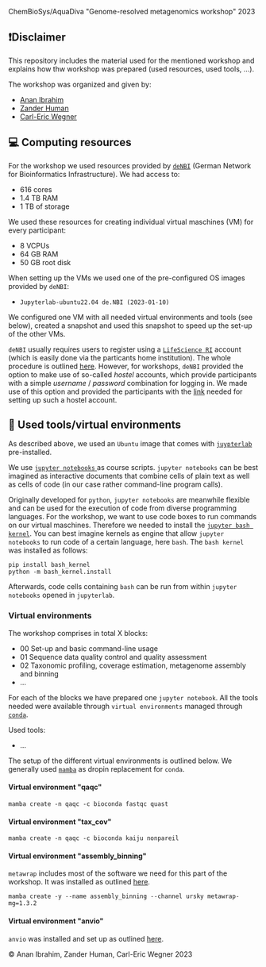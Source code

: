  ChemBioSys/AquaDiva "Genome-resolved metagenomics workshop" 2023

## ❗Disclaimer
This repository includes the material used for the mentioned workshop and explains how thw workshop was prepared (used resources, used tools, ...).

The workshop was organized and given by:
* [Anan Ibrahim](https://github.com/Darcy220606)
* [Zander Human]()
* [Carl-Eric Wegner](https://github.com/wegnerce)

## 💻 Computing resources
For the workshop we used resources provided by [`deNBI`](https://www.denbi.de/cloud) (German Network for Bioinformatics Infrastructure). We had access to:
* 616 cores
* 1.4 TB RAM
* 1 TB of storage

We used these resources for creating individual virtual maschines (VM) for every participant:
* 8 VCPUs 
* 64 GB RAM 
* 50 GB root disk

When setting up the VMs we used one of the pre-configured OS images provided by `deNBI`:
* `Jupyterlab-ubuntu22.04 de.NBI (2023-01-10)`

We configured one VM with all needed virtual environments and tools (see below), created a snapshot and used this snapshot to speed up the set-up of the other VMs.

`deNBI` usually requires users to register using a [`LifeScience RI`](https://lifescience-ri.eu/home.html) account (which is easily done via the particants home institution). The whole procedure is outlined [here](https://cloud.denbi.de/wiki/registration/). However, for workshops, `deNBI` provided the option to make use of so-called _hostel_ accounts, which provide participants with a simple _username_ / _password_ combination for logging in. We made use of this option and provided the participants with the [link](https://signup.aai.lifescience-ri.eu/non/registrar/?vo=lifescience_hostel&targetnew=https%3A%2F%2Flifescience-ri.eu%2Faai%2Fhow-use&targetexisting=https%3A%2F%2Flifescience-ri.eu%2Faai%2Fhow-use&targetextended=https%3A%2F%2Flifescience-ri.eu%2Faai%2Fhow-use) needed for setting up such a hostel account.

## 🔧 Used tools/virtual environments
As described above, we used an `Ubuntu` image that comes with [`juypterlab`](https://jupyter.org/) pre-installed.

We use [`jupyter notebooks` ](https://docs.jupyter.org/en/latest/) as course scripts. `jupyter notebooks` can be best imagined as interactive documents that combine cells of plain text as well as cells of code (in our case rather command-line program calls).

Originally developed for `python`, `jupyter notebooks` are meanwhile flexible and can be used for the execution of code from diverse programming languages. For the workshop, we want  to use code boxes to run commands on our virtual maschines. Therefore we needed to install the [`jupyter bash kernel`](https://pypi.org/project/bash_kernel/). You can best imagine kernels as engine that allow `jupyter notebooks` to run code of a certain language, here `bash`. The `bash kernel` was installed as follows:

```
pip install bash_kernel
python -m bash_kernel.install
```

Afterwards, code cells containing `bash` can be run from within `jupyter notebooks` opened in `jupyterlab`.

### Virtual environments
The workshop comprises in total X blocks:

* 00 Set-up and basic command-line usage
* 01 Sequence data quality control and quality assessment
* 02 Taxonomic profiling, coverage estimation, metagenome assembly and binning
* ...

For each of the blocks we have prepared one `jupyter notebook`. All the tools needed were available through `virtual environments` managed through [`conda`](https://github.com/conda/conda). 

Used tools:
* ...

The setup of the different virtual environments is outlined below.
We generally used [`mamba`](https://github.com/mamba-org/mamba) as dropin replacement for `conda`.

#### Virtual environment "qaqc"
```
mamba create -n qaqc -c bioconda fastqc quast
```

#### Virtual environment "tax_cov"
```
mamba create -n qaqc -c bioconda kaiju nonpareil
```

#### Virtual environment "assembly_binning"
`metawrap` includes most of the software we need for this part of the workshop. It was installed as outlined [here](https://github.com/bxlab/metaWRAP).
```
mamba create -y --name assembly_binning --channel ursky metawrap-mg=1.3.2
```

#### Virtual environment "anvio"
`anvio` was installed and set up as outlined [here](https://anvio.org/install/).

:copyright: Anan Ibrahim, Zander Human, Carl-Eric Wegner 2023

